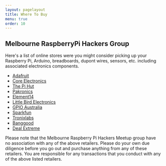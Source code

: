 ```yaml
---
layout: pagelayout
title: Where To Buy
menu: true
order: 10
---
```


## Melbourne RaspberryPi Hackers Group

Here's a list of online stores were you might consider picking up your Raspberry Pi, Arduino, breadboards, dupont wires, sensors, etc. including associated electronics components. 

* [Adafruit](www.adafruit.com)
* [Core Electronics](www.core-electronics.com.au)
* [The Pi Hut](www.thepihut.com.au)
* [Pakronics](www.pakronics.com.au)
* [Element14](au.element14.com/buy-rapsberry-pi)
* [Little Bird Electronics](littlebirdelectronics.com.au)
* [GPIO Australia](www.buyaraspberrypi.com.au)
* [Sparkfun](www.sparkfun.com)
* [Tronixlabs](tronixlabs.com.au)
* [Banggood](www.banggood.com)
* [Deal Extreme](www.dx.com)

Please note that the Melbourne Raspberry Pi Hackers Meetup group have no association with any of the above retailers. Please do your own due diligence before you go out and purchase anything from any of these retailers. You are responsible for any transactions that you conduct with any of the above listed retailers.  
